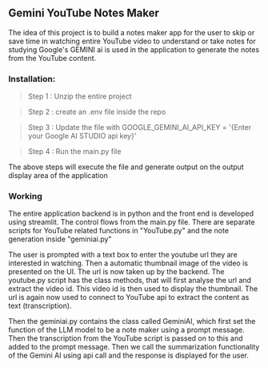 ## Gemini YouTube Notes Maker

The idea of this project is to build a notes maker app for the user to 
skip or save time in watching entire YouTube video to understand or take notes for studying
Google's GEMINI ai is used in the application to generate the notes from the YouTube content.

### Installation:

> Step 1 : Unzip the entire project 

> Step 2 : create an .env file inside the repo

> Step 3 : Update the file with GOOGLE_GEMINI_AI_API_KEY = '{Enter your Google AI STUDIO api key}'

> Step 4 : Run the main.py file

The above steps will execute the file and generate output on the output display area of the application

### Working

The entire application backend is in python and the front end is developed using
streamlit. 
The control flows from the main.py file. There are separate scripts for YouTube related functions in "YouTube.py"
and the note generation inside "geminiai.py"

The user is prompted with a text box to enter the youtube url they are interested in watching. Then a automatic thumbnail image of the
video is presented on the UI. The url is now taken up by the backend. The youtube.py script has the class methods, that will first analyse the url and extract the video id. 
This video id is then used to display the thumbnail. The url is again now used to connect to YouTube api to extract the content as
text (transcription).

Then the geminiai.py contains the class called GeminiAI, which first set the function of the LLM model to be a note maker
using a prompt message. Then the transcription from the YouTube script is passed on to this and added to the prompt message.
Then we call the summarization functionality of the Gemini AI using api call and the response is displayed for the user.



